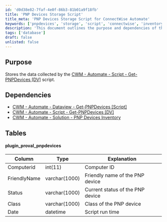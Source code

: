 ```yaml
---
id: 'd0d38e82-7faf-4e0f-86b3-81b01a9f18fb'
title: 'PNP Devices Storage Script'
title_meta: 'PNP Devices Storage Script for ConnectWise Automate'
keywords: ['pnpdevices', 'storage', 'script', 'connectwise', 'inventory']
description: 'This document outlines the purpose and dependencies of the PNP Devices Storage Script within ConnectWise Automate. It details the data structure used to store information about PNP devices, including their status and classification.'
tags: ['database']
draft: false
unlisted: false
---
```


## Purpose

Stores the data collected by the [CWM - Automate - Script - Get-PNPDevices [DV]](<../scripts/Get-PNPDevices DV.md>) script.

## Dependencies

- [CWM - Automate - Dataview - Get-PNPDevices [Script]](<../dataviews/Get-PNPDevices Script.md>)
- [CWM - Automate - Script - Get-PNPDevices [DV]](<../scripts/Get-PNPDevices DV.md>)
- [CWM - Automate - Solution - PNP Devices Inventory](<../../solutions/Pnp Devices Inventory.md>)

## Tables

#### plugin_proval_pnpdevices

| Column        | Type         | Explanation                          |
|---------------|--------------|--------------------------------------|
| Computerid    | int(11)     | Computer ID                           |
| FriendlyName   | varchar(1000) | Friendly name of the PNP device      |
| Status        | varchar(1000) | Current status of the PNP device     |
| Class         | varchar(1000) | Class of the PNP device               |
| Date          | datetime     | Script run time                      |

